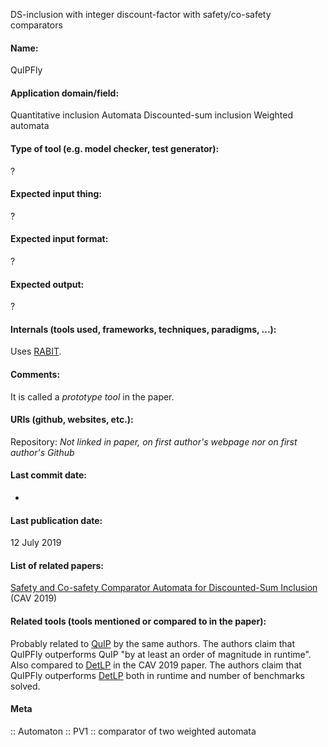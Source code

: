 DS-inclusion with integer discount-factor with safety/co-safety comparators

#### Name:
QuIPFly

#### Application domain/field:
Quantitative inclusion
Automata
Discounted-sum inclusion
Weighted automata

#### Type of tool (e.g. model checker, test generator):
?

#### Expected input thing:
?

#### Expected input format:
?

#### Expected output:
?

#### Internals (tools used, frameworks, techniques, paradigms, ...):
Uses [RABIT](RABIT.md).

#### Comments:
It is called a *prototype tool* in the paper.

#### URIs (github, websites, etc.):
Repository: *Not linked in paper, on first author's webpage nor on first author's Github*

#### Last commit date:
-

#### Last publication date:
12 July 2019

#### List of related papers:
[Safety and Co-safety Comparator Automata for Discounted-Sum Inclusion](https://doi.org/10.1007/978-3-030-25540-4_4) (CAV 2019)

#### Related tools (tools mentioned or compared to in the paper):
Probably related to [QuIP](Checkers/QuIP.md) by the same authors. The authors claim that QuIPFly outperforms QuIP "by at least an order of magnitude in runtime".
Also compared to [DetLP](DetLP.md) in the CAV 2019 paper. The authors claim that QuIPFly outperforms [DetLP](DetLP.md) both in runtime and number of benchmarks solved.

#### Meta
:: Automaton
:: PV1 :: comparator of two weighted automata